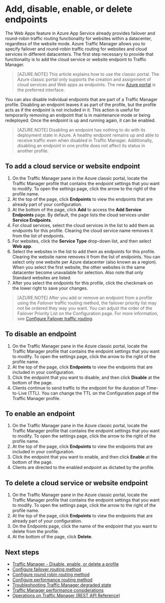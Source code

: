 <properties
    pageTitle="Manage endpoints in Azure Traffic Manager | Microsoft Azure"
    description="This article will help you add, remove, enable and disable endpoints from Azure Traffic Manager."
    services="traffic-manager"
    documentationCenter=""
    authors="sdwheeler"
    manager="carmonm"
    editor=""
/>
<tags
    ms.service="traffic-manager"
    ms.devlang="na"
    ms.topic="get-started-article"
    ms.tgt_pltfrm="na"
    ms.workload="infrastructure-services"
    ms.date="10/11/2016"
    ms.author="sewhee"
/>

# Add, disable, enable, or delete endpoints

The Web Apps feature in Azure App Service already provides failover and round-robin traffic routing functionality for websites within a datacenter, regardless of the website mode. Azure Traffic Manager allows you to specify failover and round-robin traffic routing for websites and cloud services in different datacenters. The first step necessary to provide that functionality is to add the cloud service or website endpoint to Traffic Manager.

>[AZURE.NOTE]  This article explains how to use the classic portal. The Azure classic portal only supports the creation and assignment of cloud services and Web apps as endpoints. The new [Azure portal](https://portal.azure.com) is the preferred interface.

You can also disable individual endpoints that are part of a Traffic Manager profile. Disabling an endpoint leaves it as part of the profile, but the profile acts as if the endpoint is not included in it. This action is useful for temporarily removing an endpoint that is in maintenance mode or being redeployed. Once the endpoint is up and running again, it can be enabled.

>[AZURE.NOTE] Disabling an endpoint has nothing to do with its deployment state in Azure. A healthy endpoint remains up and able to receive traffic even when disabled in Traffic Manager. Additionally, disabling an endpoint in one profile does not affect its status in another profile.

## To add a cloud service or website endpoint

1. On the Traffic Manager pane in the Azure classic portal, locate the Traffic Manager profile that contains the endpoint settings that you want to modify. To open the settings page, click the arrow to the right of the profile name.
2. At the top of the page, click **Endpoints** to view the endpoints that are already part of your configuration.
3. At the bottom of the page, click **Add** to access the **Add Service Endpoints** page. By default, the page lists the cloud services under **Service Endpoints**.
4. For cloud services, select the cloud services in the list to add them as endpoints for this profile. Clearing the cloud service name removes it from the list of endpoints.
5. For websites, click the **Service Type** drop-down list, and then select **Web app**.
6. Select the websites in the list to add them as endpoints for this profile. Clearing the website name removes it from the list of endpoints. You can select only one website per Azure datacenter (also known as a region). When you select the first website, the other websites in the same datacenter become unavailable for selection. Also note that only Standard websites are listed.
7. After you select the endpoints for this profile, click the checkmark on the lower right to save your changes.

>[AZURE.NOTE] After you add or remove an endpoint from a profile using the *Failover* traffic routing method, the failover priority list may not be ordered they way you want. You can adjust the order of the Failover Priority List on the Configuration page. For more information, see [Configure Failover traffic routing](traffic-manager-configure-failover-routing-method.md).

## To disable an endpoint

1. On the Traffic Manager pane in the Azure classic portal, locate the Traffic Manager profile that contains the endpoint settings that you want to modify. To open the settings page, click the arrow to the right of the profile name.
2. At the top of the page, click **Endpoints** to view the endpoints that are included in your configuration.
3. Click the endpoint that you want to disable, and then click **Disable** at the bottom of the page.
4. Clients continue to send traffic to the endpoint for the duration of Time-to-Live (TTL). You can change the TTL on the Configuration page of the Traffic Manager profile.

## To enable an endpoint

1. On the Traffic Manager pane in the Azure classic portal, locate the Traffic Manager profile that contains the endpoint settings that you want to modify. To open the settings page, click the arrow to the right of the profile name.
2. At the top of the page, click **Endpoints** to view the endpoints that are included in your configuration.
3. Click the endpoint that you want to enable, and then click **Enable** at the bottom of the page.
4. Clients are directed to the enabled endpoint as dictated by the profile.

## To delete a cloud service or website endpoint

1. On the Traffic Manager pane in the Azure classic portal, locate the Traffic Manager profile that contains the endpoint settings that you want to modify. To open the settings page, click the arrow to the right of the profile name.
2. At the top of the page, click **Endpoints** to view the endpoints that are already part of your configuration.
3. On the Endpoints page, click the name of the endpoint that you want to delete from the profile.
4. At the bottom of the page, click **Delete**.

## Next steps

* [Traffic Manager - Disable, enable, or delete a profile](traffic-manager-manage-profiles.md)
* [Configure failover routing method](traffic-manager-configure-failover-routing-method.md)
* [Configure round robin routing method](traffic-manager-configure-round-robin-routing-method.md)
* [Configure performance routing method](traffic-manager-configure-performance-routing-method.md)
* [Troubleshooting Traffic Manager degraded state](traffic-manager-troubleshooting-degraded.md)
* [Traffic Manager performance considerations](traffic-manager-performance-considerations.md)
* [Operations on Traffic Manager (REST API Reference)](http://go.microsoft.com/fwlink/p/?LinkID=313584)
